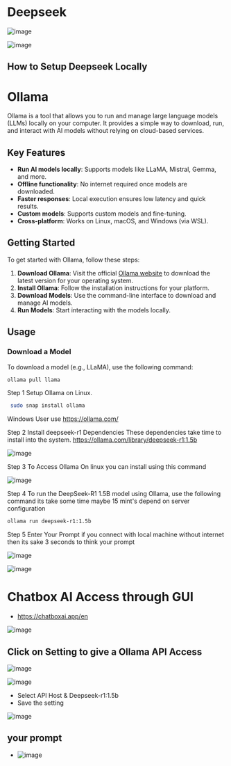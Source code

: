 # Deepseek
![image](https://github.com/user-attachments/assets/cb1f1383-423c-4008-8d48-5911ec407ea3)

![image](https://github.com/user-attachments/assets/84e91351-1109-4598-9c68-d9d9fa9daf3e)

## How to Setup Deepseek Locally 

# Ollama

Ollama is a tool that allows you to run and manage large language models (LLMs) locally on your computer. It provides a simple way to download, run, and interact with AI models without relying on cloud-based services.

## Key Features

- **Run AI models locally**: Supports models like LLaMA, Mistral, Gemma, and more.
- **Offline functionality**: No internet required once models are downloaded.
- **Faster responses**: Local execution ensures low latency and quick results.
- **Custom models**: Supports custom models and fine-tuning.
- **Cross-platform**: Works on Linux, macOS, and Windows (via WSL).

## Getting Started

To get started with Ollama, follow these steps:

1. **Download Ollama**: Visit the official [Ollama website](https://ollama.ai) to download the latest version for your operating system.
2. **Install Ollama**: Follow the installation instructions for your platform.
3. **Download Models**: Use the command-line interface to download and manage AI models.
4. **Run Models**: Start interacting with the models locally.

## Usage

### Download a Model
To download a model (e.g., LLaMA), use the following command:
```bash
ollama pull llama
```
Step 1 Setup Ollama on Linux.
```bash
 sudo snap install ollama
```
Windows User use https://ollama.com/

Step 2 Install deepseek-r1 Dependencies These dependencies take time to install into the system.
https://ollama.com/library/deepseek-r1:1.5b

![image](https://github.com/user-attachments/assets/daa79e77-9cb8-4bc2-adc4-947dc4e07bfc)

Step 3 To Access Ollama On linux you can install using this command 

![image](https://github.com/user-attachments/assets/af23abe9-4952-42c6-842d-4c040656a9ee)

Step 4 To run the DeepSeek-R1 1.5B model using Ollama, use the following command its take some time maybe 15 mint's depend on server configuration 
```bash
ollama run deepseek-r1:1.5b
```
Step 5 Enter Your Prompt if you connect with local machine without internet then its sake 3 seconds to think your prompt 

![image](https://github.com/user-attachments/assets/6430de61-f878-4c97-8a3b-82eb667345a9) 

![image](https://github.com/user-attachments/assets/1f9b17ab-f09d-4de2-a7c3-1d6544bfe88e)

# Chatbox AI Access through GUI 
- https://chatboxai.app/en
  
![image](https://github.com/user-attachments/assets/f3fd6dd3-8fe4-4021-ab29-b13676e0ee20)

## Click on Setting to give a Ollama API Access

![image](https://github.com/user-attachments/assets/d55da89c-73ec-4d7a-b43d-12eea029a066)

![image](https://github.com/user-attachments/assets/2a9ee0f8-5271-484a-a620-a3cd7e31bf73)

- Select API Host & Deepseek-r1:1.5b
- Save the setting
  
![image](https://github.com/user-attachments/assets/db8fde8a-afbe-4ad4-8448-0582b16dd9ee)

## your prompt 

- ![image](https://github.com/user-attachments/assets/c0b5884a-e0e4-47f5-9edb-10d34523e805)




